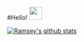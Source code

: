 #Hello! <img src="https://raw.githubusercontent.com/MartinHeinz/MartinHeinz/master/wave.gif" width="30px">

[![Ramsey's github stats](https://github-readme-stats.vercel.app/api?username=ramseynjire&show_icons=true&theme=radical)](https://github.com/anuraghazra/github-readme-stats)

<!--
**RamseyNjire/RamseyNjire** is a ✨ _special_ ✨ repository because its `README.md` (this file) appears on your GitHub profile.

Here are some ideas to get you started:

- 🔭 I’m currently working on ...
- 🌱 I’m currently learning ...
- 👯 I’m looking to collaborate on ...
- 🤔 I’m looking for help with ...
- 💬 Ask me about ...
- 📫 How to reach me: ...
- 😄 Pronouns: ...
- ⚡ Fun fact: ...
-->
